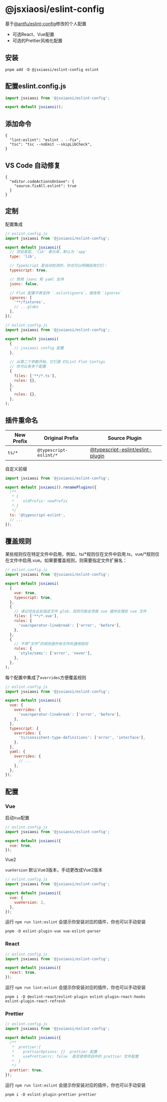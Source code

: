 # @jsxiaosi/eslint-config

基于[@antfu/eslint-config](https://github.com/antfu/eslint-config)修改的个人配置

- 可选React、Vue配置
- 可选的Prettier风格化配置

## 安装

```base
pnpm add -D @jsxiaosi/eslint-config eslint
```

## 配置eslint.config.js

```javascript
import jsxiaosi from '@jsxiaosi/eslint-config';

export default jsxiaosi();
```

## 添加命令

```base
{
  "lint:eslint": "eslint . --fix",
  "tsc": "tsc --noEmit --skipLibCheck",
}
```

## VS Code 自动修复

```base
{
  "editor.codeActionsOnSave": {
    "source.fixAll.eslint": true
  }
}

```

## 定制

配置集成

```javascript
// eslint.config.js
import jsxiaosi from '@jsxiaosi/eslint-config';

export default jsxiaosi({
  // 项目类型。'lib' 表示库，默认为 'app'
  type: 'lib',

  // TypeScript 是自动检测的，你也可以明确启用它们：
  typescript: true,

  // 禁用 jsonc 和 yaml 支持
  jsonc: false,

  // Flat 配置不再支持 `.eslintignore`，请改用 `ignores`
  ignores: [
    '**/fixtures',
    // ...globs
  ],
});
```

```javascript
// eslint.config.js
import jsxiaosi from '@jsxiaosi/eslint-config';

export default jsxiaosi(
  {
    // jsxiaosi config 配置
  },

  // 从第二个参数开始，它们是 ESLint Flat Configs
  // 你可以有多个配置
  {
    files: ['**/*.ts'],
    rules: {},
  },
  {
    rules: {},
  },
);
```

## 插件重命名

| New Prefix | Original Prefix | Source Plugin |
| --- | --- | --- |
| `ts/*` | `@typescript-eslint/*` | [@typescript-eslint/eslint-plugin](https://github.com/typescript-eslint/typescript-eslint) |

自定义前缀

```javascript
import jsxiaosi from '@jsxiaosi/eslint-config';

export default jsxiaosi().renamePlugins({
  /**
   * {
   *    oldPrefix: newPrefix
   * }
   */
  ts: '@typescript-eslint',
  // ...
});
```

## 覆盖规则

某些规则仅在特定文件中启用，例如，ts/*规则仅在文件中启用.ts，vue/*规则仅在文件中启用.vue。如果要覆盖规则，则需要指定文件扩展名：

```javascript
// eslint.config.js
import jsxiaosi from '@jsxiaosi/eslint-config';

export default jsxiaosi(
  {
    vue: true,
    typescript: true,
  },
  {
    // 请记住在此处指定文件 glob，否则可能会导致 vue 插件处理非 vue 文件
    files: ['**/*.vue'],
    rules: {
      'vue/operator-linebreak': ['error', 'before'],
    },
  },
  {
    // 不带“文件”的规则是所有文件的通用规则
    rules: {
      'style/semi': ['error', 'never'],
    },
  },
);
```

每个配置中集成了`overrides`方便覆盖规则

```javascript
// eslint.config.js
import jsxiaosi from '@jsxiaosi/eslint-config';

export default jsxiaosi({
  vue: {
    overrides: {
      'vue/operator-linebreak': ['error', 'before'],
    },
  },
  typescript: {
    overrides: {
      'ts/consistent-type-definitions': ['error', 'interface'],
    },
  },
  yaml: {
    overrides: {
      // ...
    },
  },
});
```

## 配置

### Vue

启动`Vue`配置

```javascript
// eslint.config.js
import jsxiaosi from '@jsxiaosi/eslint-config';

export default jsxiaosi({
  vue: true,
});
```

Vue2

`vueVersion` 默认Vue3版本，手动更改成Vue2版本

```javascript
// eslint.config.js
import jsxiaosi from '@jsxiaosi/eslint-config';

export default jsxiaosi({
  vue: {
    vueVersion: 2,
  },
});
```

运行 `npm run lint:eslint` 会提示你安装对应的插件，你也可以手动安装

```base
pnpm -D eslint-plugin-vue vue-eslint-parser
```

### React

```javascript
// eslint.config.js
import jsxiaosi from '@jsxiaosi/eslint-config';

export default jsxiaosi({
  react: true,
});
```

运行 `npm run lint:eslint` 会提示你安装对应的插件，你也可以手动安装

```base
pnpm i -D @eslint-react/eslint-plugin eslint-plugin-react-hooks eslint-plugin-react-refresh
```

### Prettier

```javascript
// eslint.config.js
import jsxiaosi from '@jsxiaosi/eslint-config';

export default jsxiaosi({
  /**
   *  prettier:{
   *    prettierOptions: {}  prettier 配置
   *    usePrettierrc: false  是否使用项目中的 prettier 文件配置
   *  }
   */
  prettier: true,
});
```

运行 `npm run lint:eslint` 会提示你安装对应的插件，你也可以手动安装

```base
pnpm i -D eslint-plugin-prettier prettier
```
